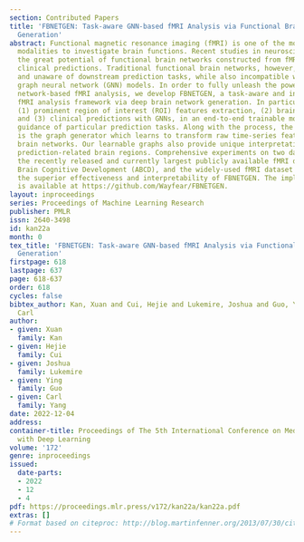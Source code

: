 ```yaml
---
section: Contributed Papers
title: 'FBNETGEN: Task-aware GNN-based fMRI Analysis via Functional Brain Network
  Generation'
abstract: Functional magnetic resonance imaging (fMRI) is one of the most common imaging
  modalities to investigate brain functions. Recent studies in neuroscience stress
  the great potential of functional brain networks constructed from fMRI data for
  clinical predictions. Traditional functional brain networks, however, are noisy
  and unaware of downstream prediction tasks, while also incompatible with the deep
  graph neural network (GNN) models. In order to fully unleash the power of GNNs in
  network-based fMRI analysis, we develop FBNETGEN, a task-aware and interpretable
  fMRI analysis framework via deep brain network generation. In particular, we formulate
  (1) prominent region of interest (ROI) features extraction, (2) brain networks generation,
  and (3) clinical predictions with GNNs, in an end-to-end trainable model under the
  guidance of particular prediction tasks. Along with the process, the key novel component
  is the graph generator which learns to transform raw time-series features into task-oriented
  brain networks. Our learnable graphs also provide unique interpretations by highlighting
  prediction-related brain regions. Comprehensive experiments on two datasets, i.e.,
  the recently released and currently largest publicly available fMRI dataset Adolescent
  Brain Cognitive Development (ABCD), and the widely-used fMRI dataset PNC, prove
  the superior effectiveness and interpretability of FBNETGEN. The implementation
  is available at https://github.com/Wayfear/FBNETGEN.
layout: inproceedings
series: Proceedings of Machine Learning Research
publisher: PMLR
issn: 2640-3498
id: kan22a
month: 0
tex_title: 'FBNETGEN: Task-aware GNN-based fMRI Analysis via Functional Brain Network
  Generation'
firstpage: 618
lastpage: 637
page: 618-637
order: 618
cycles: false
bibtex_author: Kan, Xuan and Cui, Hejie and Lukemire, Joshua and Guo, Ying and Yang,
  Carl
author:
- given: Xuan
  family: Kan
- given: Hejie
  family: Cui
- given: Joshua
  family: Lukemire
- given: Ying
  family: Guo
- given: Carl
  family: Yang
date: 2022-12-04
address:
container-title: Proceedings of The 5th International Conference on Medical Imaging
  with Deep Learning
volume: '172'
genre: inproceedings
issued:
  date-parts:
  - 2022
  - 12
  - 4
pdf: https://proceedings.mlr.press/v172/kan22a/kan22a.pdf
extras: []
# Format based on citeproc: http://blog.martinfenner.org/2013/07/30/citeproc-yaml-for-bibliographies/
---
```

